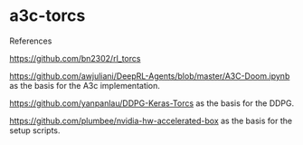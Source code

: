 # a3c-torcs


References

https://github.com/bn2302/rl_torcs

https://github.com/awjuliani/DeepRL-Agents/blob/master/A3C-Doom.ipynb as the basis for the A3c implementation.

https://github.com/yanpanlau/DDPG-Keras-Torcs as the basis for the DDPG.

https://github.com/plumbee/nvidia-hw-accelerated-box as the basis for the setup scripts.


